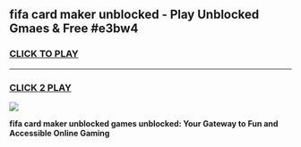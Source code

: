 
## fifa card maker unblocked - Play Unblocked Gmaes & Free #e3bw4
<h3>
<a href="https://news.freeplayer.one?title=fifa_card_maker_unblocked&ref=24F">CLICK TO PLAY</a></h3>
<hr>

<h3>
<a href="https://news.freeplayer.one?title=fifa_card_maker_unblocked&ref=24F">CLICK 2 PLAY</a>
  
</h3>

<a href="https://news.freeplayer.one?title=fifa_card_maker_unblocked&ref=24F/"><img src="https://clearcache.store/games.png"></a>


**fifa card maker unblocked games unblocked: Your Gateway to Fun and Accessible Online Gaming**
